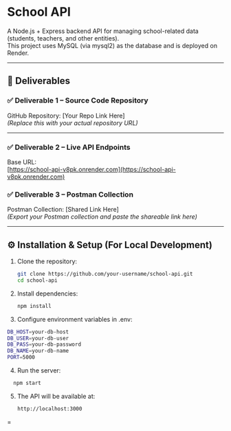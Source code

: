 # School API

A Node.js + Express backend API for managing school-related data (students, teachers, and other entities).  
This project uses MySQL (via mysql2) as the database and is deployed on Render.

---

## 🚀 Deliverables

### ✅ Deliverable 1 – Source Code Repository
GitHub Repository: [Your Repo Link Here]  
*(Replace this with your actual repository URL)*

---

### ✅ Deliverable 2 – Live API Endpoints

Base URL:  
[https://school-api-v8pk.onrender.com](https://school-api-v8pk.onrender.com)




### ✅ Deliverable 3 – Postman Collection
Postman Collection: [Shared Link Here]  
*(Export your Postman collection and paste the shareable link here)*

---

## ⚙️ Installation & Setup (For Local Development)

1. Clone the repository:
   ```bash
   git clone https://github.com/your-username/school-api.git
   cd school-api
   ```
2. Install dependencies:
   ```bash
   npm install
   ```
3. Configure environment variables in .env:
```bash
DB_HOST=your-db-host
DB_USER=your-db-user
DB_PASS=your-db-password
DB_NAME=your-db-name
PORT=5000
```
4. Run the server:
 ```bash
   npm start
   ```
5. The API will be available at:
   ```bash
   http://localhost:3000
   ```
   
   
=
